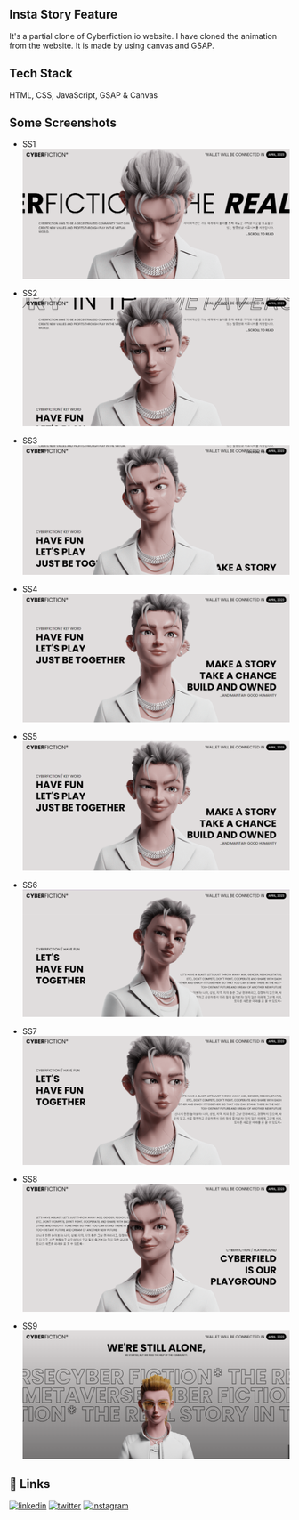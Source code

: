 ## Insta Story Feature

It's a partial clone of Cyberfiction.io website. I have cloned the animation from the website. It is made by using canvas and GSAP.

## Tech Stack

HTML, CSS, JavaScript, GSAP & Canvas

## Some Screenshots

- SS1
  ![App Screenshot](https://github.com/AmanMandal7/JS-projects/blob/master/48%20Animation%20With%20Canvas/SS/1.png)

- SS2
  ![App Screenshot](https://github.com/AmanMandal7/JS-projects/blob/master/48%20Animation%20With%20Canvas/SS/2.png)

- SS3
  ![App Screenshot](https://github.com/AmanMandal7/JS-projects/blob/master/48%20Animation%20With%20Canvas/SS/3.png)

- SS4
  ![App Screenshot](https://github.com/AmanMandal7/JS-projects/blob/master/48%20Animation%20With%20Canvas/SS/4.png)

- SS5
  ![App Screenshot](https://github.com/AmanMandal7/JS-projects/blob/master/48%20Animation%20With%20Canvas/SS/5.png)

- SS6
  ![App Screenshot](https://github.com/AmanMandal7/JS-projects/blob/master/48%20Animation%20With%20Canvas/SS/6.png)

- SS7
  ![App Screenshot](https://github.com/AmanMandal7/JS-projects/blob/master/48%20Animation%20With%20Canvas/SS/7.png)

- SS8
  ![App Screenshot](https://github.com/AmanMandal7/JS-projects/blob/master/48%20Animation%20With%20Canvas/SS/8.png)

- SS9
  ![App Screenshot](https://github.com/AmanMandal7/JS-projects/blob/master/48%20Animation%20With%20Canvas/SS/9.png)


## 🔗 Links

[![linkedin](https://img.shields.io/badge/linkedin-0A66C2?style=for-the-badge&logo=linkedin&logoColor=white)](https://www.linkedin.com/in/aman-kumar-mandal-236bb7246/)
[![twitter](https://img.shields.io/badge/twitter-1DA1F2?style=for-the-badge&logo=twitter&logoColor=white)](https://twitter.com/AmaMandal7)
[![instagram](https://img.shields.io/badge/instagram-1DA1F2?style=for-the-badge&logo=instagram&logoColor=white)](https://instagram.com/AmanMandal_7)
